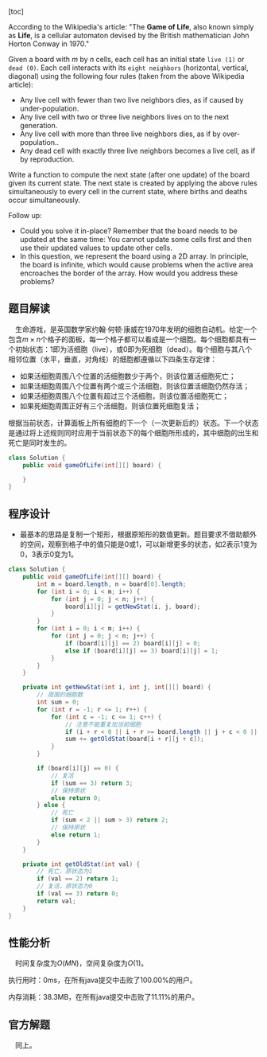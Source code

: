 [toc]

According to the Wikipedia's article: "The **Game of Life**, also known simply as **Life**, is a cellular automaton devised by the British mathematician John Horton Conway in 1970."

Given a board with $m$ by $n$ cells, each cell has an initial state `live (1)` or `dead (0)`. Each cell interacts with its `eight neighbors` (horizontal, vertical, diagonal) using the following four rules (taken from the above Wikipedia article):

* Any live cell with fewer than two live neighbors dies, as if caused by under-population.
* Any live cell with two or three live neighbors lives on to the next generation.
* Any live cell with more than three live neighbors dies, as if by over-population..
* Any dead cell with exactly three live neighbors becomes a live cell, as if by reproduction.

Write a function to compute the next state (after one update) of the board given its current state. The next state is created by applying the above rules simultaneously to every cell in the current state, where births and deaths occur simultaneously.



Follow up:

* Could you solve it in-place? Remember that the board needs to be updated at the same time: You cannot update some cells first and then use their updated values to update other cells.
* In this question, we represent the board using a 2D array. In principle, the board is infinite, which would cause problems when the active area encroaches the border of the array. How would you address these problems?



## 题目解读

&emsp;生命游戏，是英国数学家约翰·何顿·康威在1970年发明的细胞自动机。给定一个包含$m \times n$个格子的面板，每一个格子都可以看成是一个细胞。每个细胞都具有一个初始状态：$1$即为活细胞（live），或$0$即为死细胞（dead）。每个细胞与其八个相邻位置（水平，垂直，对角线）的细胞都遵循以下四条生存定律：

* 如果活细胞周围八个位置的活细胞数少于两个，则该位置活细胞死亡；
* 如果活细胞周围八个位置有两个或三个活细胞，则该位置活细胞仍然存活；
* 如果活细胞周围八个位置有超过三个活细胞，则该位置活细胞死亡；
* 如果死细胞周围正好有三个活细胞，则该位置死细胞复活；

根据当前状态，计算面板上所有细胞的下一个（一次更新后的）状态。下一个状态是通过将上述规则同时应用于当前状态下的每个细胞所形成的，其中细胞的出生和死亡是同时发生的。

```java
class Solution {
    public void gameOfLife(int[][] board) {

    }
}
```

## 程序设计

* 最基本的思路是复制一个矩形，根据原矩形的数值更新。题目要求不借助额外的空间，观察到格子中的值只能是0或1，可以新增更多的状态，如2表示1变为0，3表示0变为1。

```java
class Solution {
    public void gameOfLife(int[][] board) {
        int m = board.length, n = board[0].length;
        for (int i = 0; i < m; i++) {
            for (int j = 0; j < n; j++) {
                board[i][j] = getNewStat(i, j, board);
            }
        }
        for (int i = 0; i < m; i++) {
            for (int j = 0; j < n; j++) {
                if (board[i][j] == 2) board[i][j] = 0;
                else if (board[i][j] == 3) board[i][j] = 1;
            }
        }
    }

    private int getNewStat(int i, int j, int[][] board) {
        // 周围的细胞数
        int sum = 0;
        for (int r = -1; r <= 1; r++) {
            for (int c = -1; c <= 1; c++) {
                // 注意不能重复加当前细胞
                if (i + r < 0 || i + r >= board.length || j + c < 0 || j + c >= board[0].length || (r == 0 && c == 0)) continue;
                sum += getOldStat(board[i + r][j + c]);
            }
        }

        if (board[i][j] == 0) {
            // 复活
            if (sum == 3) return 3;
            // 保持原状
            else return 0;
        } else {
            // 死亡
            if (sum < 2 || sum > 3) return 2;
            // 保持原状
            else return 1; 
        }
    }

    private int getOldStat(int val) {
        // 死亡，原状态为1
        if (val == 2) return 1;
        // 复活，原状态为0
        if (val == 3) return 0;
        return val;
    }
}
```

## 性能分析

&emsp;时间复杂度为$O(MN)$，空间复杂度为$O(1)$。

执行用时：0ms，在所有java提交中击败了100.00%的用户。

内存消耗：38.3MB，在所有java提交中击败了11.11%的用户。

## 官方解题

&emsp;同上。